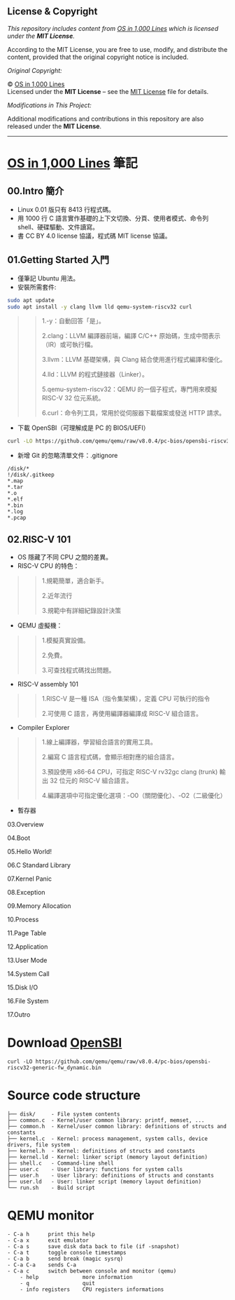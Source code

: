 ## License & Copyright

*This repository includes content from [OS in 1,000 Lines](https://operating-system-in-1000-lines.vercel.app/)
which is licensed under the **MIT License**.*

According to the MIT License, you are free to use, modify, and distribute the content, provided that the original copyright notice is included.

*Original Copyright:*

© [OS in 1,000 Lines](https://github.com/nuta/operating-system-in-1000-lines/blob/main/LICENCE.md)  
Licensed under the **MIT License** – see the [MIT License](https://opensource.org/license/MIT) file for details.

*Modifications in This Project:*

Additional modifications and contributions in this repository are also released under the **MIT License**.

---

# [OS in 1,000 Lines](https://operating-system-in-1000-lines.vercel.app/) 筆記

## 00.Intro 簡介

* Linux 0.01 版只有 8413 行程式碼。
* 用 1000 行 C 語言實作基礎的上下文切換、分頁、使用者模式、命令列 shell、硬碟驅動、文件讀寫。
* 書 CC BY 4.0 license 協議，程式碼 MIT license 協議。

## 01.Getting Started 入門

* 僅筆記 Ubuntu 用法。
* 安裝所需套件:
```bash
sudo apt update 
sudo apt install -y clang llvm lld qemu-system-riscv32 curl
```
>> 1.-y：自動回答「是」。
>>
>> 2.clang：LLVM 編譯器前端，編譯 C/C++ 原始碼，生成中間表示（IR）或可執行檔。
>>
>> 3.llvm：LLVM 基礎架構，與 Clang 結合使用進行程式編譯和優化。
>>
>> 4.lld：LLVM 的程式鏈接器（Linker）。
>>
>> 5.qemu-system-riscv32：QEMU 的一個子程式，專門用來模擬 RISC-V 32 位元系統。
>>
>> 6.curl：命令列工具，常用於從伺服器下載檔案或發送 HTTP 請求。



* 下載 OpenSBI（可理解成是 PC 的 BIOS/UEFI）
```bash
curl -LO https://github.com/qemu/qemu/raw/v8.0.4/pc-bios/opensbi-riscv32-generic-fw_dynamic.bin
```
* 新增 Git 的忽略清單文件：.gitignore
```
/disk/*
!/disk/.gitkeep
*.map
*.tar
*.o
*.elf
*.bin
*.log
*.pcap
```


## 02.RISC-V 101

* OS 隱藏了不同 CPU 之間的差異。
* RISC-V CPU 的特色：
>> 1.規範簡單，適合新手。
>>
>> 2.近年流行
>>
>> 3.規範中有詳細紀錄設計決策
>>

* QEMU 虛擬機：
>> 1.模擬真實設備。
>>
>> 2.免費。
>>
>> 3.可查找程式碼找出問題。
>>

* RISC-V assembly 101
>> 1.RISC-V 是一種 ISA（指令集架構），定義 CPU 可執行的指令
>>
>> 2.可使用 C 語言，再使用編譯器編譯成 RISC-V 組合語言。
>>

* Compiler Explorer
>> 1.線上編譯器，學習組合語言的實用工具。
>>
>> 2.編寫 C 語言程式碼，會顯示相對應的組合語言。
>>
>> 3.預設使用 x86-64 CPU，可指定 RISC-V rv32gc clang (trunk) 輸出 32 位元的 RISC-V 組合語言。
>>
>> 4.編譯選項中可指定優化選項：-O0（關閉優化）、-O2（二級優化）
>>

* 暫存器




03.Overview

04.Boot

05.Hello World!

06.C Standard Library

07.Kernel Panic

08.Exception

09.Memory Allocation

10.Process

11.Page Table

12.Application

13.User Mode

14.System Call

15.Disk I/O

16.File System

17.Outro

# Download [OpenSBI](https://github.com/riscv-software-src/opensbi)
```
curl -LO https://github.com/qemu/qemu/raw/v8.0.4/pc-bios/opensbi-riscv32-generic-fw_dynamic.bin
```

# Source code structure
```
├── disk/     - File system contents
├── common.c  - Kernel/user common library: printf, memset, ...
├── common.h  - Kernel/user common library: definitions of structs and constants
├── kernel.c  - Kernel: process management, system calls, device drivers, file system
├── kernel.h  - Kernel: definitions of structs and constants
├── kernel.ld - Kernel: linker script (memory layout definition)
├── shell.c   - Command-line shell
├── user.c    - User library: functions for system calls
├── user.h    - User library: definitions of structs and constants
├── user.ld   - User: linker script (memory layout definition)
└── run.sh    - Build script
```

# QEMU monitor
```
- C-a h      print this help
- C-a x      exit emulator
- C-a s      save disk data back to file (if -snapshot)
- C-a t      toggle console timestamps
- C-a b      send break (magic sysrq)
- C-a C-a    sends C-a
- C-a c      switch between console and monitor (qemu)
    - help              more information
    - q                 quit
    - info registers    CPU registers informations
```
